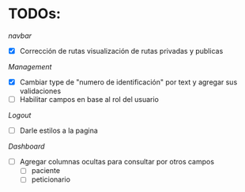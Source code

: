 # TODOs:

_navbar_

- [x] Corrección de rutas visualización de rutas privadas y publicas

_Management_

- [x] Cambiar type de "numero de identificación" por text y agregar sus validaciones
- [ ] Habilitar campos en base al rol del usuario

_Logout_

- [ ] Darle estilos a la pagina

_Dashboard_

- [ ] Agregar columnas ocultas para consultar por otros campos
  - [ ] paciente
  - [ ] peticionario
